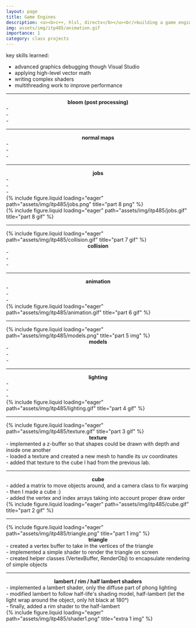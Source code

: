 ```yaml
---
layout: page
title: Game Engines
description: <u><b>c++, hlsl, directx</b></u><br/>building a game engine from scratch<br/>itp 485 (in progress)
img: assets/img/itp485/animation.gif
importance: 1
category: class projects
---
```


key skills learned:
- advanced graphics debugging though Visual Studio
- applying high-level vector math
- writing complex shaders
- multithreading work to improve performance
<hr>
<div class="row">
    <div class="col-sm mt-3 mt-md-0">
        <center>
            <b>bloom (post processing)</b><br/>
       </center>
        - <br/>
        - <br/>
        - <br/>
    </div>
    <div class="col-sm mt-3 mt-md-0">
    </div>
</div>
<hr>
<div class="row">
    <div class="col-sm mt-3 mt-md-0">
    </div>
    <div class="col-sm mt-3 mt-md-0">
        <center>
            <b>normal maps</b><br/>
       </center>
        - <br/>
        - <br/>
        - <br/>
    </div>
</div>
<hr>
<div class="row">
    <div class="col-sm mt-3 mt-md-0">
        <center>
            <b>jobs</b><br/>
       </center>
        - <br/>
        - <br/>
        - <br/>
        {% include figure.liquid loading="eager" path="assets/img/itp485/jobs.png" title="part 8 png" %}
    </div>
    <div class="col-sm mt-3 mt-md-0">
    {% include figure.liquid loading="eager" path="assets/img/itp485/jobs.gif" title="part 8 gif" %}
    </div>
</div>
<hr>
<div class="row">
    <div class="col-sm mt-3 mt-md-0">
        {% include figure.liquid loading="eager" path="assets/img/itp485/collision.gif" title="part 7 gif" %}
    </div>
    <div class="col-sm mt-3 mt-md-0">
        <center>
            <b>collision</b><br/>
       </center>
        - <br/>
        - <br/>
        - <br/>
    </div>
</div>
<hr>
<div class="row">
    <div class="col-sm mt-3 mt-md-0">
        <center>
            <b>animation</b><br/>
       </center>
        - <br/>
        - <br/>
        - <br/>
    </div>
    <div class="col-sm mt-3 mt-md-0">
        {% include figure.liquid loading="eager" path="assets/img/itp485/animation.gif" title="part 6 gif" %}
    </div>
</div>
<hr>
<div class="row">
    <div class="col-sm mt-3 mt-md-0">
        {% include figure.liquid loading="eager" path="assets/img/itp485/models.png" title="part 5 img" %}
    </div>
    <div class="col-sm mt-3 mt-md-0">
        <center>
            <b>models</b><br/>
       </center>
        - <br/>
        - <br/>
        - <br/>
    </div>
</div>
<hr>
<div class="row">
    <div class="col-sm mt-3 mt-md-0">
        <center>
            <b>lighting</b><br/>
       </center>
        - <br/>
        - <br/>
        - <br/>
    </div>
    <div class="col-sm mt-3 mt-md-0">
        {% include figure.liquid loading="eager" path="assets/img/itp485/lighting.gif" title="part 4 gif" %}
    </div>
</div>
<hr>
<div class="row">
    <div class="col-sm mt-3 mt-md-0">
        {% include figure.liquid loading="eager" path="assets/img/itp485/texture.gif" title="part 3 gif" %}
    </div>
    <div class="col-sm mt-3 mt-md-0">
       <center>
            <b>texture</b><br/>
       </center>
        - implemented a z-buffer so that shapes could be drawn with depth and inside one another<br/>
        - loaded a texture and created a new mesh to handle its uv coordinates<br/>
        - added that texture to the cube I had from the previous lab.<br/>
    </div>
</div>
<hr>
<div class="row">
    <div class="col-sm mt-3 mt-md-0">
        <center>
            <b>cube</b><br/>
        </center>
        - added a matrix to move objects around, and a camera class to fix warping<br/>
        - then I made a cube :)<br/>
        - added the vertex and index arrays taking into account proper draw order<br/>
    </div>
    <div class="col-sm mt-3 mt-md-0">
        {% include figure.liquid loading="eager" path="assets/img/itp485/cube.gif" title="part 2 gif" %}
    </div>
</div>
<hr>
<div class="row">
    <div class="col-sm mt-3 mt-md-0">
        {% include figure.liquid loading="eager" path="assets/img/itp485/triangle.png" title="part 1 img" %}
    </div>
    <div class="col-sm mt-3 mt-md-0">
        <center>
            <b>triangle</b><br/>
       </center>
        - created a vertex buffer to take in the vertices of the triangle<br/>
        - implemented a simple shader to render the triangle on screen<br/>
        - created helper classes (VertexBuffer, RenderObj) to encapsulate rendering of simple objects<br/>
    </div>
</div>
<hr>
<div class="row">
    <div class="col-sm mt-3 mt-md-0">
        <center>
            <b>lambert / rim / half lambert shaders</b><br/>
       </center>
       - implemented a lambert shader, only the diffuse part of phong lighting<br/>
        - modified lambert to follow half-life's shading model, half-lambert (let the light wrap around the object, only hit black at 180&deg;)<br/>
        - finally, added a rim shader to the half-lambert<br/>
    </div>
    <div class="col-sm mt-3 mt-md-0">
        {% include figure.liquid loading="eager" path="assets/img/itp485/shader1.png" title="extra 1 img" %}
    </div>
</div>